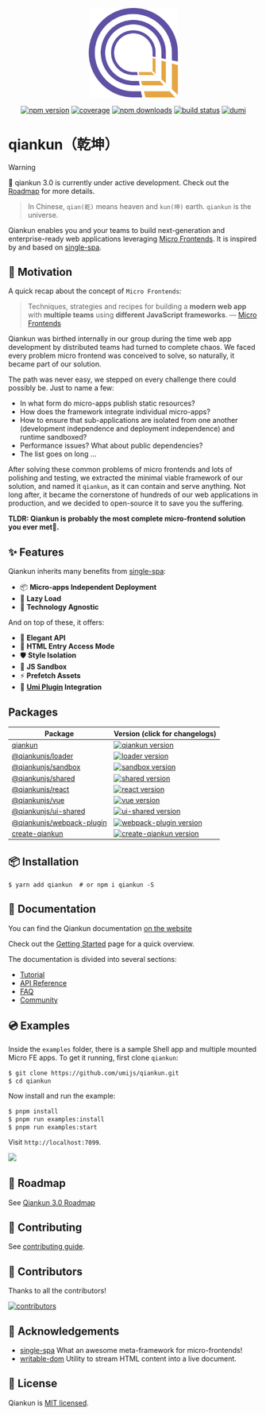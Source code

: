 <p align="center">
  <a href="https://qiankun.umijs.org" target="_blank" rel="noopener noreferrer">
    <img width="180" src="./docs/logo.png" alt="qiankun logo">
  </a>
</p>

<p align="center">
  <a href="https://www.npmjs.com/package/qiankun"><img src="https://img.shields.io/npm/v/qiankun/next.svg?style=flat-square" alt="npm version" /></a>
  <a href="https://codecov.io/gh/umijs/qiankun"><img src="https://img.shields.io/codecov/c/github/umijs/qiankun.svg?style=flat-square" alt="coverage" /></a>
  <a href="https://www.npmjs.com/package/qiankun"><img src="https://img.shields.io/npm/dt/qiankun.svg?style=flat-square" alt="npm downloads" /></a>
  <a href="https://github.com/umijs/qiankun/actions/workflows/ci.yml"><img src="https://img.shields.io/github/actions/workflow/status/umijs/qiankun/ci.yml?branch=master&style=flat-square" alt="build status" /></a>
  <a href="https://github.com/umijs/dumi"><img src="https://img.shields.io/badge/docs%20by-dumi-blue" alt="dumi" /></a>
</p>

# qiankun（乾坤）

> [!WARNING]
> 🚧 qiankun 3.0 is currently under active development. Check out the [Roadmap](https://github.com/umijs/qiankun/discussions/1378) for more details.

> In Chinese, `qian(乾)` means heaven and `kun(坤)` earth. `qiankun` is the universe.

Qiankun enables you and your teams to build next-generation and enterprise-ready web applications leveraging [Micro Frontends](https://micro-frontends.org/). It is inspired by and based on [single-spa](https://github.com/CanopyTax/single-spa).

## 🤔 Motivation

A quick recap about the concept of `Micro Frontends`:

> Techniques, strategies and recipes for building a **modern web app** with **multiple teams** using **different JavaScript frameworks**. — [Micro Frontends](https://micro-frontends.org/)

Qiankun was birthed internally in our group during the time web app development by distributed teams had turned to complete chaos. We faced every problem micro frontend was conceived to solve, so naturally, it became part of our solution.

The path was never easy, we stepped on every challenge there could possibly be. Just to name a few:

- In what form do micro-apps publish static resources?
- How does the framework integrate individual micro-apps?
- How to ensure that sub-applications are isolated from one another (development independence and deployment independence) and runtime sandboxed?
- Performance issues? What about public dependencies?
- The list goes on long ...

After solving these common problems of micro frontends and lots of polishing and testing, we extracted the minimal viable framework of our solution, and named it `qiankun`, as it can contain and serve anything. Not long after, it became the cornerstone of hundreds of our web applications in production, and we decided to open-source it to save you the suffering.

**TLDR: Qiankun is probably the most complete micro-frontend solution you ever met🧐.**

## :sparkles: Features

Qiankun inherits many benefits from [single-spa](https://github.com/CanopyTax/single-spa):

- 📦 **Micro-apps Independent Deployment**
- 🛴 **Lazy Load**
- 📱 **Technology Agnostic**

And on top of these, it offers:

- 💃 **Elegant API**
- 💪 **HTML Entry Access Mode**
- 🛡 **Style Isolation**
- 🧳 **JS Sandbox**
- ⚡ **Prefetch Assets**
- 🔌 **[Umi Plugin](https://github.com/umijs/plugins/tree/master/packages/plugin-qiankun) Integration**

## Packages

| Package | Version (click for changelogs) |
| --- | :-- |
| [qiankun](packages/qiankun) | [![qiankun version](https://img.shields.io/npm/v/qiankun/next.svg?label=%20)](packages/qiankun/CHANGELOG.md) |
| [@qiankunjs/loader](packages/loader) | [![loader version](https://img.shields.io/npm/v/@qiankunjs/loader/rc.svg?label=%20)](packages/loader/CHANGELOG.md) |
| [@qiankunjs/sandbox](packages/sandbox) | [![sandbox version](https://img.shields.io/npm/v/@qiankunjs/sandbox/rc.svg?label=%20)](packages/sandbox/CHANGELOG.md) |
| [@qiankunjs/shared](packages/shared) | [![shared version](https://img.shields.io/npm/v/@qiankunjs/shared/rc.svg?label=%20)](packages/shared/CHANGELOG.md) |
| [@qiankunjs/react](packages/ui-bindings/react) | [![react version](https://img.shields.io/npm/v/@qiankunjs/react/rc.svg?label=%20)](packages/ui-bindings/react/CHANGELOG.md) |
| [@qiankunjs/vue](packages/ui-bindings/vue) | [![vue version](https://img.shields.io/npm/v/@qiankunjs/vue/rc.svg?label=%20)](packages/ui-bindings/vue/CHANGELOG.md) |
| [@qiankunjs/ui-shared](packages/ui-bindings/shared) | [![ui-shared version](https://img.shields.io/npm/v/@qiankunjs/ui-shared/rc.svg?label=%20)](packages/ui-bindings/shared/CHANGELOG.md) |
| [@qiankunjs/webpack-plugin](packages/webpack-plugin) | [![webpack-plugin version](https://img.shields.io/npm/v/@qiankunjs/webpack-plugin/rc.svg?label=%20)](packages/webpack-plugin/CHANGELOG.md) |
| [create-qiankun](packages/create-qiankun) | [![create-qiankun version](https://img.shields.io/npm/v/create-qiankun/rc.svg?label=%20)](packages/create-qiankun/CHANGELOG.md) |

## 📦 Installation

```shell
$ yarn add qiankun  # or npm i qiankun -S
```

## 📖 Documentation

You can find the Qiankun documentation [on the website](https://qiankun.umijs.org/)

Check out the [Getting Started](https://qiankun.umijs.org/guide/getting-started) page for a quick overview.

The documentation is divided into several sections:

- [Tutorial](https://qiankun.umijs.org/cookbook)
- [API Reference](https://qiankun.umijs.org/api)
- [FAQ](https://qiankun.umijs.org/faq)
- [Community](https://qiankun.umijs.org/#-community)

## 💿 Examples

Inside the `examples` folder, there is a sample Shell app and multiple mounted Micro FE apps. To get it running, first clone `qiankun`:

```shell
$ git clone https://github.com/umijs/qiankun.git
$ cd qiankun
```

Now install and run the example:

```shell
$ pnpm install
$ pnpm run examples:install
$ pnpm run examples:start
```

Visit `http://localhost:7099`.

![](./examples/example.gif)

## 🎯 Roadmap

See [Qiankun 3.0 Roadmap](https://github.com/umijs/qiankun/discussions/1378)

## 🤝 Contributing

See [contributing guide](./CONTRIBUTING.md).

## 👥 Contributors

Thanks to all the contributors!

<a href="https://github.com/umijs/qiankun/graphs/contributors">
  <img src="https://opencollective.com/qiankun/contributors.svg?width=960&button=false" alt="contributors" />
</a>

## 🎁 Acknowledgements

- [single-spa](https://github.com/CanopyTax/single-spa) What an awesome meta-framework for micro-frontends!
- [writable-dom](https://github.com/marko-js/writable-dom/) Utility to stream HTML content into a live document.

## 📄 License

Qiankun is [MIT licensed](./LICENSE).
